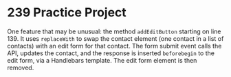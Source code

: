 # 239 Practice Project

One feature that may be unusual: the method `addEditButton` starting on line 139. It uses `replaceWith` to swap the contact element (one contact in a list of contacts) with an edit form for that contact. The form submit event calls the API, updates the contact, and the response is inserted `beforebegin` to the edit form, via a Handlebars template. The edit form element is then removed.
